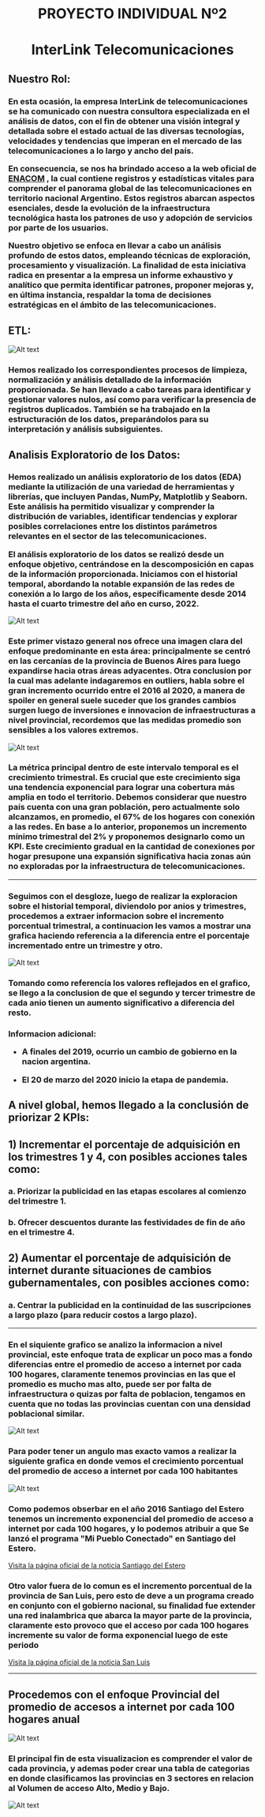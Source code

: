 <h1 align="center"> PROYECTO INDIVIDUAL Nº2</h1>
<h1 align="center">InterLink Telecomunicaciones</h1>

## Nuestro Rol:

<h3>En esta ocasión, la empresa InterLink de telecomunicaciones se ha comunicado con nuestra consultora especializada en el análisis de datos, con el fin de obtener una visión integral y detallada sobre el estado actual de las diversas tecnologías, velocidades y tendencias que imperan en el mercado de las telecomunicaciones a lo largo y ancho del país.

En consecuencia, se nos ha brindado acceso a la web oficial de [ENACOM](https://datosabiertos.enacom.gob.ar/dashboards/20000/acceso-a-internet/)
, la cual contiene registros y estadísticas vitales para comprender el panorama global de las telecomunicaciones en territorio nacional Argentino. Estos registros abarcan aspectos esenciales, desde la evolución de la infraestructura tecnológica hasta los patrones de uso y adopción de servicios por parte de los usuarios.

Nuestro objetivo se enfoca en llevar a cabo un análisis profundo de estos datos, empleando técnicas de exploración, procesamiento y visualización. La finalidad de esta iniciativa radica en presentar a la empresa un informe exhaustivo y analítico que permita identificar patrones, proponer mejoras y, en última instancia, respaldar la toma de decisiones estratégicas en el ámbito de las telecomunicaciones.</h3>

## ETL:

![Alt text](/image/image2.png)

<h3>Hemos realizado los correspondientes procesos de limpieza, normalización y análisis detallado de la información proporcionada. Se han llevado a cabo tareas para identificar y gestionar valores nulos, así como para verificar la presencia de registros duplicados. También se ha trabajado en la estructuración de los datos, preparándolos para su interpretación y análisis subsiguientes.</h3>

## Analisis Exploratorio de los Datos:

<h3>Hemos realizado un análisis exploratorio de los datos (EDA) mediante la utilización de una variedad de herramientas y librerías, que incluyen Pandas, NumPy, Matplotlib y Seaborn. Este análisis ha permitido visualizar y comprender la distribución de variables, identificar tendencias y explorar posibles correlaciones entre los distintos parámetros relevantes en el sector de las telecomunicaciones.

El análisis exploratorio de los datos se realizó desde un enfoque objetivo, centrándose en la descomposición en capas de la información proporcionada. Iniciamos con el historial temporal, abordando la notable expansión de las redes de conexión a lo largo de los años, específicamente desde 2014 hasta el cuarto trimestre del año en curso, 2022.</h3>

![Alt text](/image/image.png)

<h3>Este primer vistazo general nos ofrece una imagen clara del enfoque predominante en esta área: principalmente se centró en las cercanías de la provincia de Buenos Aires para luego expandirse hacia otras áreas adyacentes.
Otra conclusion por la cual mas adelante indagaremos en outliers, habla sobre el gran incremento ocurrido entre el 2016 al 2020, a manera de spoiler en general suele suceder que los grandes cambios surgen luego de inversiones e innovacion de infraestructuras a nivel provincial, recordemos que las medidas promedio son sensibles a los valores extremos.</h3>



![Alt text](/image/image3.png)

<h3>La métrica principal dentro de este intervalo temporal es el crecimiento trimestral. Es crucial que este crecimiento siga una tendencia exponencial para lograr una cobertura más amplia en todo el territorio. Debemos considerar que nuestro país cuenta con una gran población, pero actualmente solo alcanzamos, en promedio, el 67% de los hogares con conexión a las redes. En base a lo anterior, proponemos un incremento mínimo trimestral del 2% y proponemos designarlo como un KPI.
Este crecimiento gradual en la cantidad de conexiones por hogar presupone una expansión significativa hacia zonas aún no exploradas por la infraestructura de telecomunicaciones.
</h3>

---

<h3>Seguimos con el desgloze, luego de realizar la exploracion sobre el historial temporal, diviendolo por anios y trimestres, procedemos a extraer informacion sobre el incremento porcentual trimestral, a continuacion les vamos a mostrar una grafica haciendo referencia a la diferencia entre el porcentaje incrementado entre un trimestre y otro.</h3>

![Alt text](/image/image1.png)

<h3>Tomando como referencia los valores reflejados en el grafico, se llego a la conclusion de que el segundo y tercer trimestre de cada anio tienen un aumento significativo a diferencia del resto.</h3>

<h3>Informacion adicional: 

- A finales del 2019, ocurrio un cambio de gobierno en la nacion argentina.

- El 20 de marzo del 2020 inicio la etapa de pandemia.</h3>


<h2>A nivel global, hemos llegado a la conclusión de priorizar 2 KPIs:</h2>

<h2>1) Incrementar el porcentaje de adquisición en los trimestres 1 y 4, con posibles acciones tales como:</h2>

<h3>a. Priorizar la publicidad en las etapas escolares al comienzo del trimestre 1.</h3>
<h3>b. Ofrecer descuentos durante las festividades de fin de año en el trimestre 4.</h3>

<h2>2) Aumentar el porcentaje de adquisición de internet durante situaciones de cambios gubernamentales, con posibles acciones como:</h2>

<h3>a. Centrar la publicidad en la continuidad de las suscripciones a largo plazo (para reducir costos a largo plazo).</h3>

---

<h3>En el siquiente grafico se analizo la informacion a nivel provincial, este enfoque trata de explicar un poco mas a fondo diferencias entre el promedio de acceso a internet por cada 100 hogares, claramente tenemos provincias en las que el promedio es mucho mas alto, puede ser por falta de infraestructura o quizas por falta de poblacion, tengamos en cuenta que no todas las provincias cuentan con una densidad poblacional similar.</h3>

![Alt text](/image/image4.png)

<h3>Para poder tener un angulo mas exacto vamos a realizar la siguiente grafica en donde vemos el crecimiento porcentual del promedio de acceso a internet por cada 100 habitantes</h3>

![Alt text](/image/image5.png)

<h3>Como podemos obserbar en el año 2016 Santiago del Estero tenemos un incremento exponencial del promedio de acceso a internet por cada 100 hogares, y lo podemos atribuir a que Se lanzó el programa "Mi Pueblo Conectado" en Santiago del Estero.</h3>

[Visita la página oficial de la noticia Santiago del Estero](https://www.argentina.gob.ar/noticias/se-lanzo-el-programa-mi-pueblo-conectado-en-santiago-del-estero-con-entrega-de-equipamiento)

<H3>Otro valor fuera de lo comun es el incremento porcentual de la provincia de San Luis, pero esto de deve a un programa creado en conjunto con el gobierno nacional, su finalidad fue extender una red inalambrica que abarca la mayor parte de la provincia, claramente esto provoco que el acceso por cada 100 hogares incremente su valor de forma exponencial luego de este periodo</h3>

[Visita la página oficial de la noticia San Luis](https://agenciasanluis.com/notas/2018/07/13/el-servicio-de-wifi-gratuito-amplia-los-beneficios-transversalmente-a-todos-los-sectores-de-la-comunidad-de-san-luis/)

---

<h2>Procedemos con el enfoque Provincial del promedio de accesos a internet por cada 100 hogares anual</h2>

![Alt text](/image/image6.png)

<h3>El principal fin de esta visualizacion es comprender el valor de cada provincia, y ademas poder crear una tabla de categorias en donde clasificamos las provincias en 3 sectores en relacion al Volumen de acceso Alto, Medio y Bajo.</h3>

![Alt text](/image/image7.png)

<h3></h3>